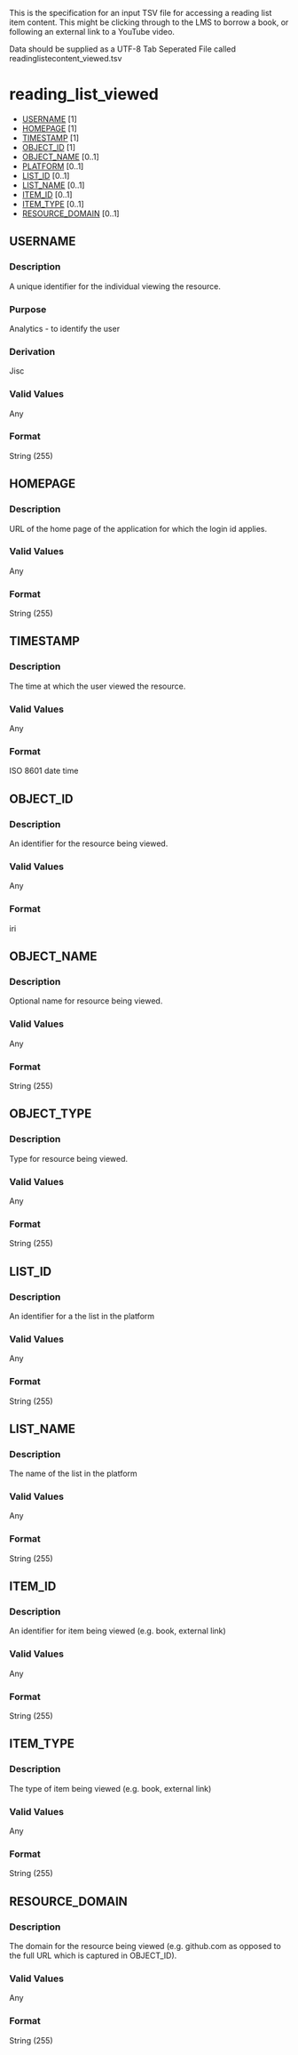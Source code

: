 This is the specification for an input TSV file for accessing a reading list item content.  This might be clicking through to the LMS to borrow a book, or following an external link to a YouTube video.

Data should be supplied as a UTF-8 Tab Seperated File called readinglistecontent_viewed.tsv

# reading_list_viewed

* [USERNAME](#username) [1]
* [HOMEPAGE](#homepage) [1]
* [TIMESTAMP](#timestamp) [1]
* [OBJECT_ID](#object_id) [1]
* [OBJECT_NAME](#object_name) [0..1] 
* [PLATFORM](#platform) [0..1] 
* [LIST_ID](#list_id) [0..1] 
* [LIST_NAME](#list_name) [0..1] 
* [ITEM_ID](#item_id) [0..1] 
* [ITEM_TYPE](#item_type) [0..1] 
* [RESOURCE_DOMAIN](#resource_domain) [0..1] 


## USERNAME 
### Description
A unique identifier for the individual viewing the resource.

### Purpose
Analytics - to identify the user

### Derivation
Jisc

### Valid Values
Any

### Format
String (255)


## HOMEPAGE 
### Description
URL of the home page of the application for which the login id applies.

### Valid Values
Any

### Format
String (255)


## TIMESTAMP 
### Description
The time at which the user viewed the resource.


### Valid Values
Any

### Format
ISO 8601 date time


## OBJECT_ID 
### Description
An identifier for the resource being viewed.

### Valid Values
Any

### Format
iri


## OBJECT_NAME 
### Description
Optional name for resource being viewed.

### Valid Values
Any

### Format
String (255)

## OBJECT_TYPE 
### Description
Type for resource being viewed.

### Valid Values
Any

### Format
String (255)


## LIST_ID 
### Description
An identifier for a the list in the platform

### Valid Values
Any

### Format
String (255)


## LIST_NAME 
### Description
The name of the list in the platform

### Valid Values
Any

### Format
String (255)


## ITEM_ID 
### Description
An identifier for item being viewed (e.g. book, external link)

### Valid Values
Any

### Format
String (255)


## ITEM_TYPE 
### Description
The type of item being viewed (e.g. book, external link)

### Valid Values
Any

### Format
String (255)


## RESOURCE_DOMAIN 
### Description
The domain for the resource being viewed (e.g. github.com as opposed to the full URL which is captured in OBJECT_ID).

### Valid Values
Any

### Format
String (255)
